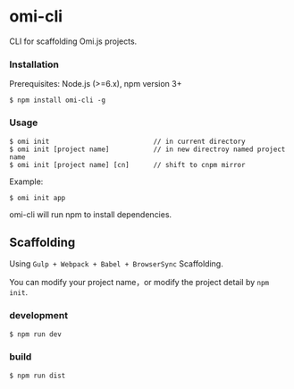 # omi-cli

CLI for scaffolding Omi.js projects.


### Installation
Prerequisites: Node.js (>=6.x), npm version 3+

```
$ npm install omi-cli -g
```

### Usage

```
$ omi init                          // in current directory
$ omi init [project name]           // in new directroy named project name
$ omi init [project name] [cn]      // shift to cnpm mirror
```
Example:
```
$ omi init app
```

omi-cli will run npm to install dependencies.


## Scaffolding

Using `Gulp + Webpack + Babel + BrowserSync` Scaffolding.

You can modify your project name，or modify the project detail by `npm init`.

### development

``` js
$ npm run dev
```

### build

``` js
$ npm run dist
```


